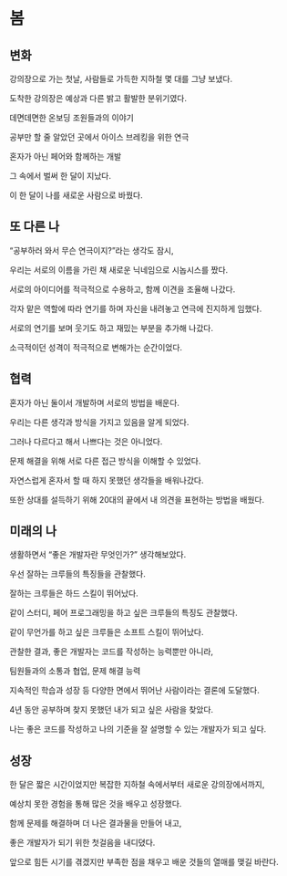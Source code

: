 # 봄

## 변화
강의장으로 가는 첫날, 사람들로 가득한 지하철 몇 대를 그냥 보냈다.

도착한 강의장은 예상과 다른 밝고 활발한 분위기였다.

데면데면한 온보딩 조원들과의 이야기

공부만 할 줄 알았던 곳에서 아이스 브레킹을 위한 연극

혼자가 아닌 페어와 함께하는 개발

그 속에서 벌써 한 달이 지났다.

이 한 달이 나를 새로운 사람으로 바꿨다.

## 또 다른 나
“공부하러 와서 무슨 연극이지?”라는 생각도 잠시,

우리는 서로의 이름을 가린 채 새로운 닉네임으로 시놉시스를 짰다.

서로의 아이디어를 적극적으로 수용하고, 함께 이견을 조율해 나갔다.

각자 맡은 역할에 따라 연기를 하며 자신을 내려놓고 연극에 진지하게 임했다.

서로의 연기를 보며 웃기도 하고 재밌는 부분을 추가해 나갔다.

소극적이던 성격이 적극적으로 변해가는 순간이었다.

## 협력
혼자가 아닌 둘이서 개발하며 서로의 방법을 배운다.

우리는 다른 생각과 방식을 가지고 있음을 알게 되었다.

그러나 다르다고 해서 나쁘다는 것은 아니었다.

문제 해결을 위해 서로 다른 접근 방식을 이해할 수 있었다.

자연스럽게 혼자서 할 때 하지 못했던 생각들을 배워나갔다.

또한 상대를 설득하기 위해 20대의 끝에서 내 의견을 표현하는 방법을 배웠다.

## 미래의 나
생활하면서 “좋은 개발자란 무엇인가?” 생각해보았다.

우선 잘하는 크루들의 특징들을 관찰했다.

잘하는 크루들은 하드 스킬이 뛰어났다.

같이 스터디, 페어 프로그래밍을 하고 싶은 크루들의 특징도 관찰했다.

같이 무언가를 하고 싶은 크루들은 소프트 스킬이 뛰어났다.

관찰한 결과, 좋은 개발자는 코드를 작성하는 능력뿐만 아니라, 

팀원들과의 소통과 협업, 문제 해결 능력

지속적인 학습과 성장 등 다양한 면에서 뛰어난 사람이라는 결론에 도달했다.

4년 동안 공부하며 찾지 못했던 내가 되고 싶은 사람을 찾았다.

나는 좋은 코드를 작성하고 나의 기준을 잘 설명할 수 있는 개발자가 되고 싶다.

## 성장
한 달은 짧은 시간이었지만 복잡한 지하철 속에서부터 새로운 강의장에서까지, 

예상치 못한 경험을 통해 많은 것을 배우고 성장했다.

함께 문제를 해결하며 더 나은 결과물을 만들어 내고, 

좋은 개발자가 되기 위한 첫걸음을 내디뎠다.

앞으로 힘든 시기를 겪겠지만 부족한 점을 채우고 배운 것들의 열매를 맺길 바란다.
